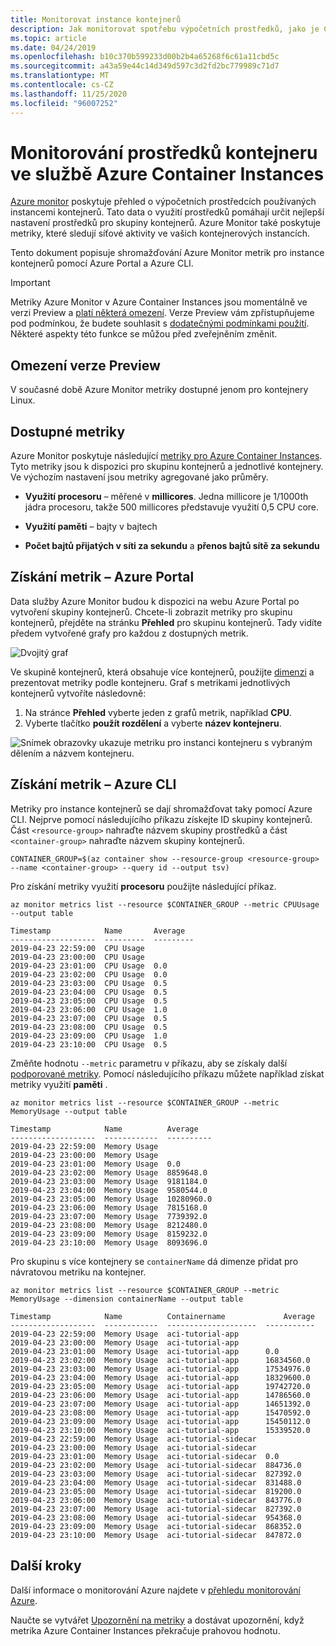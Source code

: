 ```yaml
---
title: Monitorovat instance kontejnerů
description: Jak monitorovat spotřebu výpočetních prostředků, jako je CPU a paměť, v kontejnerech v Azure Container Instances.
ms.topic: article
ms.date: 04/24/2019
ms.openlocfilehash: b10c370b599233d00b2b4a65268f6c61a11cbd5c
ms.sourcegitcommit: a43a59e44c14d349d597c3d2fd2bc779989c71d7
ms.translationtype: MT
ms.contentlocale: cs-CZ
ms.lasthandoff: 11/25/2020
ms.locfileid: "96007252"
---
```

# <a name="monitor-container-resources-in-azure-container-instances"></a>Monitorování prostředků kontejneru ve službě Azure Container Instances

[Azure monitor][azure-monitoring] poskytuje přehled o výpočetních prostředcích používaných instancemi kontejnerů. Tato data o využití prostředků pomáhají určit nejlepší nastavení prostředků pro skupiny kontejnerů. Azure Monitor také poskytuje metriky, které sledují síťové aktivity ve vašich kontejnerových instancích.

Tento dokument popisuje shromažďování Azure Monitor metrik pro instance kontejnerů pomocí Azure Portal a Azure CLI.

> [!IMPORTANT]
> Metriky Azure Monitor v Azure Container Instances jsou momentálně ve verzi Preview a [platí některá omezení](#preview-limitations). Verze Preview vám zpřístupňujeme pod podmínkou, že budete souhlasit s [dodatečnými podmínkami použití][terms-of-use]. Některé aspekty této funkce se můžou před zveřejněním změnit.

## <a name="preview-limitations"></a>Omezení verze Preview

V současné době Azure Monitor metriky dostupné jenom pro kontejnery Linux.

## <a name="available-metrics"></a>Dostupné metriky

Azure Monitor poskytuje následující [metriky pro Azure Container Instances][supported-metrics]. Tyto metriky jsou k dispozici pro skupinu kontejnerů a jednotlivé kontejnery. Ve výchozím nastavení jsou metriky agregované jako průměry.

* **Využití procesoru** – měřené v **millicores**. Jedna millicore je 1/1000th jádra procesoru, takže 500 millicores představuje využití 0,5 CPU core.

* **Využití paměti** – bajty v bajtech

* **Počet bajtů přijatých v síti za sekundu** a **přenos bajtů sítě za sekundu** 

## <a name="get-metrics---azure-portal"></a>Získání metrik – Azure Portal

Data služby Azure Monitor budou k dispozici na webu Azure Portal po vytvoření skupiny kontejnerů. Chcete-li zobrazit metriky pro skupinu kontejnerů, přejděte na stránku **Přehled** pro skupinu kontejnerů. Tady vidíte předem vytvořené grafy pro každou z dostupných metrik.

![Dvojitý graf][dual-chart]

Ve skupině kontejnerů, která obsahuje více kontejnerů, použijte [dimenzi][monitor-dimension] a prezentovat metriky podle kontejneru. Graf s metrikami jednotlivých kontejnerů vytvoříte následovně:

1. Na stránce **Přehled** vyberte jeden z grafů metrik, například **CPU**. 
1. Vyberte tlačítko **použít rozdělení** a vyberte **název kontejneru**.

![Snímek obrazovky ukazuje metriku pro instanci kontejneru s vybraným dělením a názvem kontejneru.][dimension]

## <a name="get-metrics---azure-cli"></a>Získání metrik – Azure CLI

Metriky pro instance kontejnerů se dají shromažďovat taky pomocí Azure CLI. Nejprve pomocí následujícího příkazu získejte ID skupiny kontejnerů. Část `<resource-group>` nahraďte názvem skupiny prostředků a část `<container-group>` nahraďte názvem skupiny kontejnerů.


```console
CONTAINER_GROUP=$(az container show --resource-group <resource-group> --name <container-group> --query id --output tsv)
```

Pro získání metriky využití **procesoru** použijte následující příkaz.

```azurecli
az monitor metrics list --resource $CONTAINER_GROUP --metric CPUUsage --output table
```

```output
Timestamp            Name       Average
-------------------  ---------  ---------
2019-04-23 22:59:00  CPU Usage
2019-04-23 23:00:00  CPU Usage
2019-04-23 23:01:00  CPU Usage  0.0
2019-04-23 23:02:00  CPU Usage  0.0
2019-04-23 23:03:00  CPU Usage  0.5
2019-04-23 23:04:00  CPU Usage  0.5
2019-04-23 23:05:00  CPU Usage  0.5
2019-04-23 23:06:00  CPU Usage  1.0
2019-04-23 23:07:00  CPU Usage  0.5
2019-04-23 23:08:00  CPU Usage  0.5
2019-04-23 23:09:00  CPU Usage  1.0
2019-04-23 23:10:00  CPU Usage  0.5
```

Změňte hodnotu `--metric` parametru v příkazu, aby se získaly další [podporované metriky][supported-metrics]. Pomocí následujícího příkazu můžete například získat metriky využití **paměti** . 

```azurecli
az monitor metrics list --resource $CONTAINER_GROUP --metric MemoryUsage --output table
```

```output
Timestamp            Name          Average
-------------------  ------------  ----------
2019-04-23 22:59:00  Memory Usage
2019-04-23 23:00:00  Memory Usage
2019-04-23 23:01:00  Memory Usage  0.0
2019-04-23 23:02:00  Memory Usage  8859648.0
2019-04-23 23:03:00  Memory Usage  9181184.0
2019-04-23 23:04:00  Memory Usage  9580544.0
2019-04-23 23:05:00  Memory Usage  10280960.0
2019-04-23 23:06:00  Memory Usage  7815168.0
2019-04-23 23:07:00  Memory Usage  7739392.0
2019-04-23 23:08:00  Memory Usage  8212480.0
2019-04-23 23:09:00  Memory Usage  8159232.0
2019-04-23 23:10:00  Memory Usage  8093696.0
```

Pro skupinu s více kontejnery se `containerName` dá dimenze přidat pro návratovou metriku na kontejner.

```azurecli
az monitor metrics list --resource $CONTAINER_GROUP --metric MemoryUsage --dimension containerName --output table
```

```output
Timestamp            Name          Containername             Average
-------------------  ------------  --------------------  -----------
2019-04-23 22:59:00  Memory Usage  aci-tutorial-app
2019-04-23 23:00:00  Memory Usage  aci-tutorial-app
2019-04-23 23:01:00  Memory Usage  aci-tutorial-app      0.0
2019-04-23 23:02:00  Memory Usage  aci-tutorial-app      16834560.0
2019-04-23 23:03:00  Memory Usage  aci-tutorial-app      17534976.0
2019-04-23 23:04:00  Memory Usage  aci-tutorial-app      18329600.0
2019-04-23 23:05:00  Memory Usage  aci-tutorial-app      19742720.0
2019-04-23 23:06:00  Memory Usage  aci-tutorial-app      14786560.0
2019-04-23 23:07:00  Memory Usage  aci-tutorial-app      14651392.0
2019-04-23 23:08:00  Memory Usage  aci-tutorial-app      15470592.0
2019-04-23 23:09:00  Memory Usage  aci-tutorial-app      15450112.0
2019-04-23 23:10:00  Memory Usage  aci-tutorial-app      15339520.0
2019-04-23 22:59:00  Memory Usage  aci-tutorial-sidecar
2019-04-23 23:00:00  Memory Usage  aci-tutorial-sidecar
2019-04-23 23:01:00  Memory Usage  aci-tutorial-sidecar  0.0
2019-04-23 23:02:00  Memory Usage  aci-tutorial-sidecar  884736.0
2019-04-23 23:03:00  Memory Usage  aci-tutorial-sidecar  827392.0
2019-04-23 23:04:00  Memory Usage  aci-tutorial-sidecar  831488.0
2019-04-23 23:05:00  Memory Usage  aci-tutorial-sidecar  819200.0
2019-04-23 23:06:00  Memory Usage  aci-tutorial-sidecar  843776.0
2019-04-23 23:07:00  Memory Usage  aci-tutorial-sidecar  827392.0
2019-04-23 23:08:00  Memory Usage  aci-tutorial-sidecar  954368.0
2019-04-23 23:09:00  Memory Usage  aci-tutorial-sidecar  868352.0
2019-04-23 23:10:00  Memory Usage  aci-tutorial-sidecar  847872.0
```

## <a name="next-steps"></a>Další kroky

Další informace o monitorování Azure najdete v [přehledu monitorování Azure][azure-monitoring].

Naučte se vytvářet [Upozornění na metriky][metric-alert] a dostávat upozornění, když metrika Azure Container Instances překračuje prahovou hodnotu.

<!-- IMAGES -->
[cpu-chart]: ./media/container-instances-monitor/cpu-multi.png
[dimension]: ./media/container-instances-monitor/dimension.png
[dual-chart]: ./media/container-instances-monitor/metrics.png
[memory-chart]: ./media/container-instances-monitor/memory-multi.png

<!-- LINKS - External -->
[terms-of-use]: https://azure.microsoft.com/support/legal/preview-supplemental-terms/

<!-- LINKS - Internal -->
[azure-monitoring]: ../azure-monitor/overview.md
[metric-alert]: ..//azure-monitor/platform/alerts-metric.md
[monitor-dimension]: ../azure-monitor/platform/data-platform-metrics.md#multi-dimensional-metrics
[supported-metrics]: ../azure-monitor/platform/metrics-supported.md#microsoftcontainerinstancecontainergroups
